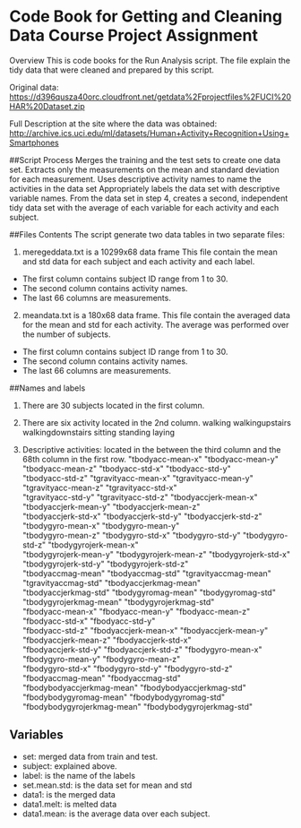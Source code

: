 # Code Book for Getting and Cleaning Data Course Project Assignment 

Overview
This is code books for the Run Analysis script. 
The file explain the tidy data that were cleaned and prepared by this script. 

Original data:
https://d396qusza40orc.cloudfront.net/getdata%2Fprojectfiles%2FUCI%20HAR%20Dataset.zip

Full Description at the site where the data was obtained:
http://archive.ics.uci.edu/ml/datasets/Human+Activity+Recognition+Using+Smartphones

##Script Process
Merges the training and the test sets to create one data set.
Extracts only the measurements on the mean and standard deviation for each measurement.
Uses descriptive activity names to name the activities in the data set
Appropriately labels the data set with descriptive variable names.
From the data set in step 4, creates a second, independent tidy data set with the average of each variable for each activity and each subject.

##Files Contents
The script generate two data tables in two separate files:
1) meregeddata.txt is a 10299x68 data frame
This file contain the mean and std data for each subject and each activity and each label.
- The first column contains subject ID range from 1 to 30.
- The second column contains activity names.
- The last 66 columns are measurements.

2) meandata.txt is a 180x68 data frame.
This file contain the averaged data for the mean and std for each activity. The average was performed over the number of subjects.
- The first column contains subject ID range from 1 to 30.
- The second column contains activity names.
- The last 66 columns are measurements.

##Names and labels

1) There are 30 subjects located in the first column.

2) There are six activity located in the 2nd column.
walking
walkingupstairs
walkingdownstairs
sitting
standing
laying           

3) Descriptive activities: located in the between the third column and the 68th column in the first row.
"tbodyacc-mean-x"           "tbodyacc-mean-y"           "tbodyacc-mean-z"           "tbodyacc-std-x"            "tbodyacc-std-y"           
"tbodyacc-std-z"            "tgravityacc-mean-x"        "tgravityacc-mean-y"        "tgravityacc-mean-z"        "tgravityacc-std-x"        
"tgravityacc-std-y"         "tgravityacc-std-z"         "tbodyaccjerk-mean-x"       "tbodyaccjerk-mean-y"       "tbodyaccjerk-mean-z"      
"tbodyaccjerk-std-x"        "tbodyaccjerk-std-y"        "tbodyaccjerk-std-z"        "tbodygyro-mean-x"          "tbodygyro-mean-y"         
"tbodygyro-mean-z"          "tbodygyro-std-x"           "tbodygyro-std-y"           "tbodygyro-std-z"           "tbodygyrojerk-mean-x"     
"tbodygyrojerk-mean-y"      "tbodygyrojerk-mean-z"      "tbodygyrojerk-std-x"       "tbodygyrojerk-std-y"       "tbodygyrojerk-std-z"      
"tbodyaccmag-mean"          "tbodyaccmag-std"           "tgravityaccmag-mean"       "tgravityaccmag-std"        "tbodyaccjerkmag-mean"     
"tbodyaccjerkmag-std"       "tbodygyromag-mean"         "tbodygyromag-std"          "tbodygyrojerkmag-mean"     "tbodygyrojerkmag-std"     
"fbodyacc-mean-x"           "fbodyacc-mean-y"           "fbodyacc-mean-z"           "fbodyacc-std-x"            "fbodyacc-std-y"           
"fbodyacc-std-z"            "fbodyaccjerk-mean-x"       "fbodyaccjerk-mean-y"       "fbodyaccjerk-mean-z"       "fbodyaccjerk-std-x"       
"fbodyaccjerk-std-y"        "fbodyaccjerk-std-z"        "fbodygyro-mean-x"          "fbodygyro-mean-y"          "fbodygyro-mean-z"         
"fbodygyro-std-x"           "fbodygyro-std-y"           "fbodygyro-std-z"           "fbodyaccmag-mean"          "fbodyaccmag-std"          
"fbodybodyaccjerkmag-mean"  "fbodybodyaccjerkmag-std"   "fbodybodygyromag-mean"     "fbodybodygyromag-std"      "fbodybodygyrojerkmag-mean"
"fbodybodygyrojerkmag-std"

## Variables
- set: merged data from train and test.
- subject: explained above.
- label: is the name of the labels
- set.mean.std: is the data set for mean and std
- data1: is the merged data
- data1.melt: is melted data
- data1.mean: is the average data over each subject.
